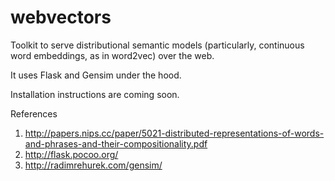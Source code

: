 # webvectors
Toolkit to serve distributional semantic models (particularly, continuous word embeddings, as in word2vec) over the web.

It uses Flask and Gensim under the hood.

Installation instructions are coming soon.

References
1. http://papers.nips.cc/paper/5021-distributed-representations-of-words-and-phrases-and-their-compositionality.pdf
2. http://flask.pocoo.org/
3. http://radimrehurek.com/gensim/


